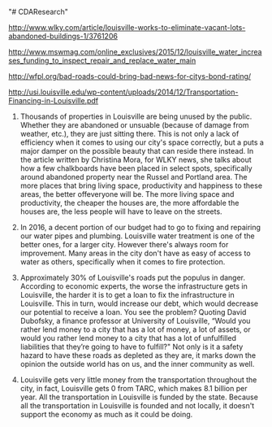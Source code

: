"# CDAResearch"



http://www.wlky.com/article/louisville-works-to-eliminate-vacant-lots-abandoned-buildings-1/3761206

http://www.mswmag.com/online_exclusives/2015/12/louisville_water_increases_funding_to_inspect_repair_and_replace_water_main

http://wfpl.org/bad-roads-could-bring-bad-news-for-citys-bond-rating/

http://usi.louisville.edu/wp-content/uploads/2014/12/Transportation-Financing-in-Louisville.pdf



1)  Thousands of properties in Louisville are being unused by the public. Whether they are abandoned or unsuable (because of damage from weather, etc.), they are just sitting there. This is not only a lack of efficiency when it comes to using our city's space correctly, but a puts a major damper on the possible beauty that can reside there instead. In the article written by Christina Mora, for WLKY news, she talks about how a few chalkboards have been placed in select spots, specifically around abandoned property near the Russel and Portland area. The more places that bring living space, productivity and  happiness to these areas, the better offeveryone will be. The more living space and productivity, the cheaper the houses are, the more affordable the houses are, the less people will have to leave on the streets.


2)  In 2016, a decent portion of our budget had to go to fixing and repairing our water pipes and plumbing. Louisville water treatment is one of the better ones, for a larger city. However there's always room for improvement. Many areas in the city don't have as easy of access to water as others, specifically when it comes to fire protection.


3) Approximately 30% of Louisville's roads put the populus in danger. According to economic experts, the worse the infrastructure gets in Louisville, the harder it is to get a loan to fix the infrastructure in Louisville. This in turn, would increase our debt, which would decrease our potential to receive a loan. You see the problem? Quoting David Dubofsky, a finance professor at University of Louisville, “Would you rather lend money to a city that has a lot of money, a lot of assets, or would you rather lend money to a city that has a lot of unfulfilled liabilities that they’re going to have to fulfill?" Not only is it a safety hazard to have these roads as depleted as they are, it marks down the opinion the outside world has on us, and the inner community as well.


4) Louisville gets very little money from the transportation throughout the city, in fact, Louisville gets 0 from TARC, which makes 8.1 billion per year. All the transportation in Louisville is funded by the state. Because all the transportation in Louisville is founded and not locally, it doesn't support the economy as much as it could be doing.
